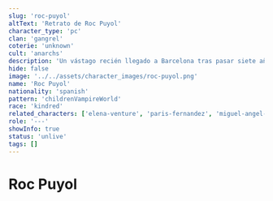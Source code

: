 ```yaml
---
slug: 'roc-puyol'
altText: 'Retrato de Roc Puyol'
character_type: 'pc'
clan: 'gangrel'
coterie: 'unknown'
cult: 'anarchs'
description: 'Un vástago recién llegado a Barcelona tras pasar siete años aislado en los Balcanes con su Sire. Acompañado siempre por su fiel perro Tau, posee la singular capacidad de comunicarse con los animales. Su inexperiencia en la política vampírica contrasta con su determinación.'
hide: false
image: '../../assets/character_images/roc-puyol.png'
name: 'Roc Puyol'
nationality: 'spanish'
pattern: 'childrenVampireWorld'
race: 'kindred'
related_characters: ['elena-venture', 'paris-fernandez', 'miguel-angel-zabaleta', 'ezequiel-medina']
role: '---'
showInfo: true
status: 'unlive'
tags: []
---
```


# Roc Puyol
